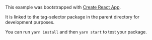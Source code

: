 This example was bootstrapped with [Create React App](https://github.com/facebook/create-react-app).

It is linked to the tag-selector package in the parent directory for development purposes.

You can run `yarn install` and then `yarn start` to test your package.
